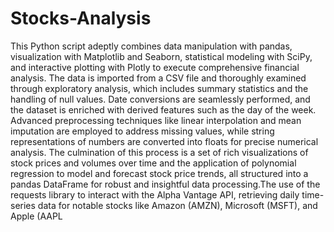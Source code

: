 # Stocks-Analysis
This Python script adeptly combines data manipulation with pandas, visualization with Matplotlib and Seaborn, statistical modeling with SciPy, and interactive plotting with Plotly to execute comprehensive financial analysis. The data is imported from a CSV file and thoroughly examined through exploratory analysis, which includes summary statistics and the handling of null values. Date conversions are
seamlessly performed, and the dataset is enriched with derived features such as the day of the week. Advanced preprocessing techniques like linear interpolation and mean imputation are employed to address missing values, while string representations of numbers are converted into floats for precise numerical analysis. The culmination of this process is a set of rich visualizations of stock prices and
volumes over time and the application of polynomial regression to model and forecast stock price trends, all structured into a pandas DataFrame for robust and insightful data processing.The use of the requests library to interact with the Alpha Vantage API, retrieving daily time-series data for notable stocks like Amazon (AMZN), Microsoft (MSFT), and Apple (AAPL
